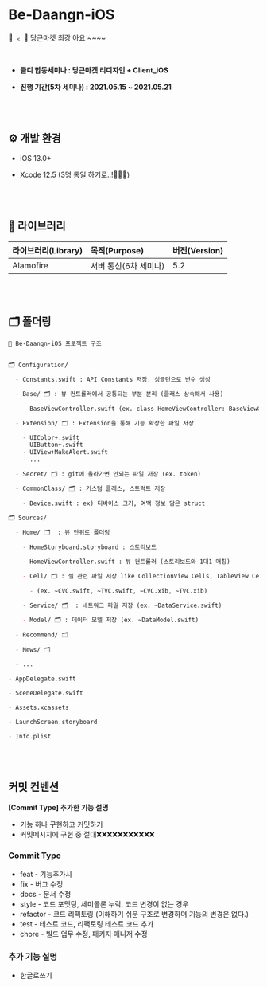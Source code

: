 # Be-Daangn-iOS
🥕 ﹤ 🍎 당근마켓 최강 아요 ~~~~

<br />

- **클디 합동세미나 : 당근마켓 리디자인 + Client_iOS**

- **진행 기간(5차 세미나) : 2021.05.15 ~ 2021.05.21**

<br><br>

## ⚙️ 개발 환경

- iOS 13.0+

- Xcode 12.5 (3명 통일 하기로..!🙋🏻‍♂️)

<br><br>

## 📄 라이브러리

| 라이브러리(Library) | 목적(Purpose)    | 버전(Version) |
| :------------------ | :--------------- | ------------- |
| Alamofire           | 서버 통신(6차 세미나)   | 5.2           |

<br><br>

## 🗂 폴더링

```markdown
🥕 Be-Daangn-iOS 프로젝트 구조


🗂 Configuration/

  - Constants.swift : API Constants 저장, 싱글턴으로 변수 생성

  - Base/ 🗂 : 뷰 컨트롤러에서 공통되는 부분 분리 (클래스 상속해서 사용)
			
    - BaseViewController.swift (ex. class HomeViewController: BaseViewController {} )

  - Extension/ 🗂 : Extension을 통해 기능 확장한 파일 저장

    - UIColor+.swift
    - UIButton+.swift
    - UIView+MakeAlert.swift
    - ...

  - Secret/ 🗂 : git에 올라가면 안되는 파일 저장 (ex. token)

  - CommonClass/ 🗂 : 커스텀 클래스, 스트럭트 저장
			
    - Device.swift : ex) 디바이스 크기, 여백 정보 담은 struct

🗂 Sources/
	
  - Home/ 🗂  : 뷰 단위로 폴더링                       
		
    - HomeStoryboard.storyboard : 스토리보드

    - HomeViewController.swift : 뷰 컨트롤러 (스토리보드와 1대1 매칭)

    - Cell/ 🗂 : 셀 관련 파일 저장 like CollectionView Cells, TableView Cells 
      
      - (ex. ~CVC.swift, ~TVC.swift, ~CVC.xib, ~TVC.xib)
			
    - Service/ 🗂  : 네트워크 파일 저장 (ex. ~DataService.swift)

    - Model/ 🗂 : 데이터 모델 저장 (ex. ~DataModel.swift)
		
  - Recommend/ 🗂
		
  - News/ 🗂
		
  - ...

- AppDelegate.swift

- SceneDelegate.swift

- Assets.xcassets

- LaunchScreen.storyboard

- Info.plist
```

<br> <br>

## 커밋 컨벤션

**[Commit Type] 추가한 기능 설명**

- 기능 하나 구현하고 커밋하기
- 커밋메시지에 구현 중 절대❌❌❌❌❌❌❌❌❌❌❌

### Commit Type

- feat - 기능추가시
- fix - 버그 수정
- docs - 문서 수정
- style - 코드 포맷팅, 세미콜론 누락, 코드 변경이 없는 경우
- refactor -  코드 리팩토링 (이해하기 쉬운 구조로 변경하며 기능의 변경은 없다.)
- test - 테스트 코드, 리팩토링 테스트 코드 추가
- chore - 빌드 업무 수정, 패키지 매니저 수정

### 추가 기능 설명

- 한글로쓰기
